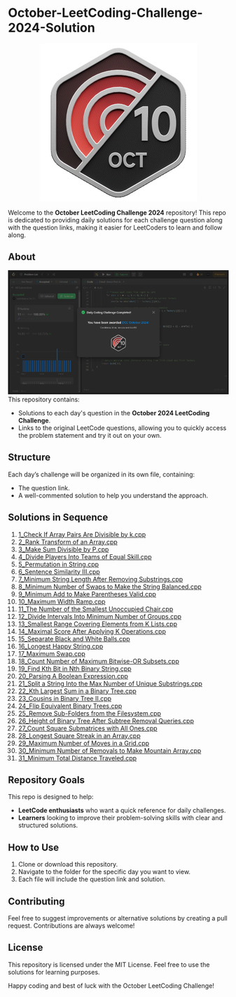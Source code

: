 # October-LeetCoding-Challenge-2024-Solution

<div align="center">
    <img src="./BadgeGif.gif" alt="October Badge">
</div>

Welcome to the **October LeetCoding Challenge 2024** repository! This repo is dedicated to providing daily solutions for each challenge question along with the question links, making it easier for LeetCoders to learn and follow along.

## About
![October Badge](./OctBatch.png)
This repository contains:
- Solutions to each day's question in the **October 2024 LeetCoding Challenge**.
- Links to the original LeetCode questions, allowing you to quickly access the problem statement and try it out on your own.

## Structure
Each day’s challenge will be organized in its own file, containing:
- The question link.
- A well-commented solution to help you understand the approach.

## Solutions in Sequence

1. [1_Check If Array Pairs Are Divisible by k.cpp](./1_Check%20If%20Array%20Pairs%20Are%20Divisible%20by%20k.cpp)
2. [2_Rank Transform of an Array.cpp](./2_Rank%20Transform%20of%20an%20Array.cpp)
3. [3_Make Sum Divisible by P.cpp](./3_Make%20Sum%20Divisible%20by%20P.cpp)
4. [4_Divide Players Into Teams of Equal Skill.cpp](./4_Divide%20Players%20Into%20Teams%20of%20Equal%20Skill.cpp)
5. [5_Permutation in String.cpp](./5_Permutation%20in%20String.cpp)
6. [6_Sentence Similarity III.cpp](./6_Sentence%20Similarity%20III.cpp)
7. [7_Minimum String Length After Removing Substrings.cpp](./7_Minimum%20String%20Length%20After%20Removing%20Substrings.cpp)
8. [8_Minimum Number of Swaps to Make the String Balanced.cpp](./8_Minimum%20Number%20of%20Swaps%20to%20Make%20the%20String%20Balanced.cpp)
9. [9_Minimum Add to Make Parentheses Valid.cpp](./9_Minimum%20Add%20to%20Make%20Parentheses%20Valid.cpp)
10. [10_Maximum Width Ramp.cpp](./10_Maximum%20Width%20Ramp.cpp)
11. [11_The Number of the Smallest Unoccupied Chair.cpp](./11_The%20Number%20of%20the%20Smallest%20Unoccupied%20Chair.cpp)
12. [12_Divide Intervals Into Minimum Number of Groups.cpp](./12_Divide%20Intervals%20Into%20Minimum%20Number%20of%20Groups.cpp)
13. [13_Smallest Range Covering Elements from K Lists.cpp](./13_Smallest%20Range%20Covering%20Elements%20from%20K%20Lists.cpp)
14. [14_Maximal Score After Applying K Operations.cpp](./14_Maximal%20Score%20After%20Applying%20K%20Operations.cpp)
15. [15_Separate Black and White Balls.cpp](./15_Separate%20Black%20and%20White%20Balls.cpp)
16. [16_Longest Happy String.cpp](./16_Longest%20Happy%20String.cpp)
17. [17_Maximum Swap.cpp](./17_%20Maximum%20Swap.cpp)
18. [18_Count Number of Maximum Bitwise-OR Subsets.cpp](./18_Count%20Number%20of%20Maximum%20Bitwise-OR%20Subsets.cpp)
19. [19_Find Kth Bit in Nth Binary String.cpp](./19_Find%20Kth%20Bit%20in%20Nth%20Binary%20String.cpp)
20. [20_Parsing A Boolean Expression.cpp](./20_Parsing%20A%20Boolean%20Expression.cpp)
21. [21_Split a String Into the Max Number of Unique Substrings.cpp](./21_Split%20a%20String%20Into%20the%20Max%20Number%20of%20Unique%20Substrings.cpp)
22. [22_Kth Largest Sum in a Binary Tree.cpp](./22_Kth%20Largest%20Sum%20in%20a%20Binary%20Tree.cpp)
23. [23_Cousins in Binary Tree II.cpp](./23_Cousins%20in%20Binary%20Tree%20II.cpp)
24. [24_Flip Equivalent Binary Trees.cpp](./24_Flip%20Equivalent%20Binary%20Trees.cpp)
25. [25_Remove Sub-Folders from the Filesystem.cpp](./25_Remove%20Sub-Folders%20from%20the%20Filesystem.cpp)
26. [26_Height of Binary Tree After Subtree Removal Queries.cpp](./26_Height%20of%20Binary%20Tree%20After%20Subtree%20Removal%20Queries.cpp)
27. [27_Count Square Submatrices with All Ones.cpp](./27_Count%20Square%20Submatrices%20with%20All%20Ones.cpp)
28. [28_Longest Square Streak in an Array.cpp](./28_Longest%20Square%20Streak%20in%20an%20Array.cpp)
29. [29_Maximum Number of Moves in a Grid.cpp](./29_Maximum%20Number%20of%20Moves%20in%20a%20Grid.cpp)
30. [30_Minimum Number of Removals to Make Mountain Array.cpp](./30_Minimum%20Number%20of%20Removals%20to%20Make%20Mountain%20Array.cpp)
31. [31_Minimum Total Distance Traveled.cpp](./31_Minimum%20Total%20Distance%20Traveled.cpp)



## Repository Goals
This repo is designed to help:
- **LeetCode enthusiasts** who want a quick reference for daily challenges.
- **Learners** looking to improve their problem-solving skills with clear and structured solutions.
  
## How to Use
1. Clone or download this repository.
2. Navigate to the folder for the specific day you want to view.
3. Each file will include the question link and solution.

## Contributing
Feel free to suggest improvements or alternative solutions by creating a pull request. Contributions are always welcome!

## License
This repository is licensed under the MIT License. Feel free to use the solutions for learning purposes.

Happy coding and best of luck with the October LeetCoding Challenge!


